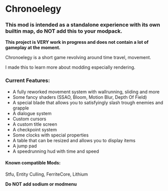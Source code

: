# Chronoelegy

### This mod is intended as a standalone experience with its own builtin map, do NOT add this to your modpack.

**This project is VERY work in progress and does not contain a lot of gameplay at the moment.**

Chronoelegy is a short game revolving around time travel, movement.

I made this to learn more about modding especially rendering.

### Current Features:
* A fully reworked movement system with wallrunning, sliding and more
* Some fancy shaders (SSAO, Bloom, Motion Blur, Depth Of Field)
* A special blade that allows you to satisfyingly slash trough enemies and grapple
* A dialogue system
* Custom cursors
* A custom title screen
* A checkpoint system
* Some clocks with special properties
* A table that can be resized and allows you to display items
* A jump pad
* A speedrunning hud with time and speed

#### Known compatible Mods:
Stfu, Entity Culling, FerriteCore, Lithium

**Do NOT add sodium or modmenu**